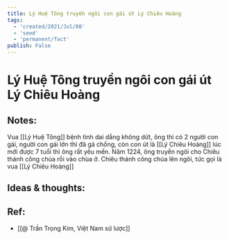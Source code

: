 ```yaml
---
title: Lý Huệ Tông truyền ngôi con gái út Lý Chiêu Hoàng
tags:
  - 'created/2021/Jul/08'
  - 'seed'
  - 'permanent/fact'
publish: False
---
```

# Lý Huệ Tông truyền ngôi con gái út Lý Chiêu Hoàng

## Notes:
Vua [[Lý Huệ Tông]] bệnh tình dai dẳng không dứt, ông thì có 2 người con gái, người con gái lớn thì đã gả chồng, còn con út là [[Lý Chiêu Hoàng]] lúc mới được 7 tuổi thì ông rất yêu mến. Năm 1224, ông truyền ngôi cho Chiêu thánh công chúa rồi vào chùa ở. Chiêu thánh công chúa lên ngôi, tức gọi là vua [[Lý Chiêu Hoàng]]

## Ideas & thoughts:

## Ref:
- [[@ Trần Trọng Kim, Việt Nam sử lược]]

